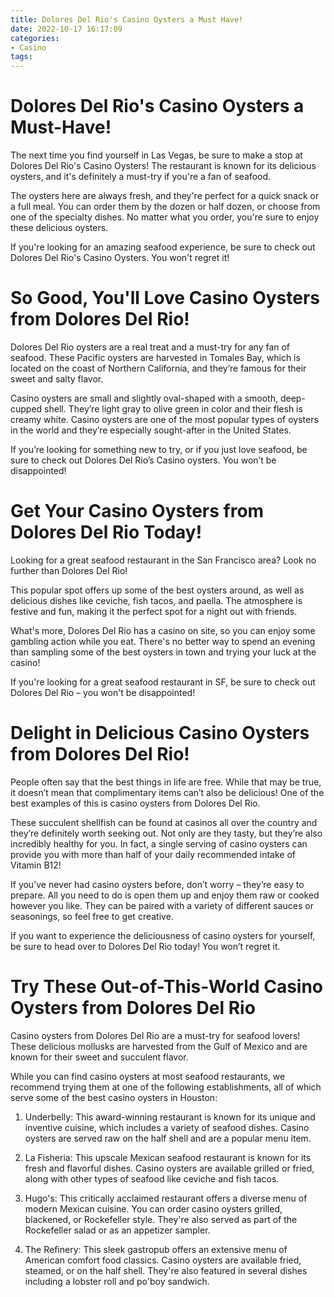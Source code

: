 ```yaml
---
title: Dolores Del Rio's Casino Oysters a Must Have!
date: 2022-10-17 16:17:09
categories:
- Casino
tags:
---
```



#  Dolores Del Rio's Casino Oysters a Must-Have!

The next time you find yourself in Las Vegas, be sure to make a stop at Dolores Del Rio's Casino Oysters! The restaurant is known for its delicious oysters, and it's definitely a must-try if you're a fan of seafood.

The oysters here are always fresh, and they're perfect for a quick snack or a full meal. You can order them by the dozen or half dozen, or choose from one of the specialty dishes. No matter what you order, you're sure to enjoy these delicious oysters.

If you're looking for an amazing seafood experience, be sure to check out Dolores Del Rio's Casino Oysters. You won't regret it!

#  So Good, You'll Love Casino Oysters from Dolores Del Rio!

Dolores Del Rio oysters are a real treat and a must-try for any fan of seafood. These Pacific oysters are harvested in Tomales Bay, which is located on the coast of Northern California, and they’re famous for their sweet and salty flavor.

Casino oysters are small and slightly oval-shaped with a smooth, deep-cupped shell. They’re light gray to olive green in color and their flesh is creamy white. Casino oysters are one of the most popular types of oysters in the world and they’re especially sought-after in the United States.

If you’re looking for something new to try, or if you just love seafood, be sure to check out Dolores Del Rio’s Casino oysters. You won’t be disappointed!

#  Get Your Casino Oysters from Dolores Del Rio Today!

Looking for a great seafood restaurant in the San Francisco area? Look no further than Dolores Del Rio!

This popular spot offers up some of the best oysters around, as well as delicious dishes like ceviche, fish tacos, and paella. The atmosphere is festive and fun, making it the perfect spot for a night out with friends.

What's more, Dolores Del Rio has a casino on site, so you can enjoy some gambling action while you eat. There's no better way to spend an evening than sampling some of the best oysters in town and trying your luck at the casino!

If you're looking for a great seafood restaurant in SF, be sure to check out Dolores Del Rio – you won't be disappointed!

#  Delight in Delicious Casino Oysters from Dolores Del Rio!

People often say that the best things in life are free. While that may be true, it doesn’t mean that complimentary items can’t also be delicious! One of the best examples of this is casino oysters from Dolores Del Rio.

These succulent shellfish can be found at casinos all over the country and they’re definitely worth seeking out. Not only are they tasty, but they’re also incredibly healthy for you. In fact, a single serving of casino oysters can provide you with more than half of your daily recommended intake of Vitamin B12!

If you’ve never had casino oysters before, don’t worry – they’re easy to prepare. All you need to do is open them up and enjoy them raw or cooked however you like. They can be paired with a variety of different sauces or seasonings, so feel free to get creative.

If you want to experience the deliciousness of casino oysters for yourself, be sure to head over to Dolores Del Rio today! You won’t regret it.

#  Try These Out-of-This-World Casino Oysters from Dolores Del Rio

Casino oysters from Dolores Del Rio are a must-try for seafood lovers! These delicious mollusks are harvested from the Gulf of Mexico and are known for their sweet and succulent flavor.

While you can find casino oysters at most seafood restaurants, we recommend trying them at one of the following establishments, all of which serve some of the best casino oysters in Houston:

1. Underbelly: This award-winning restaurant is known for its unique and inventive cuisine, which includes a variety of seafood dishes. Casino oysters are served raw on the half shell and are a popular menu item.

2. La Fisheria: This upscale Mexican seafood restaurant is known for its fresh and flavorful dishes. Casino oysters are available grilled or fried, along with other types of seafood like ceviche and fish tacos.

3. Hugo's: This critically acclaimed restaurant offers a diverse menu of modern Mexican cuisine. You can order casino oysters grilled, blackened, or Rockefeller style. They're also served as part of the Rockefeller salad or as an appetizer sampler.

4. The Refinery: This sleek gastropub offers an extensive menu of American comfort food classics. Casino oysters are available fried, steamed, or on the half shell. They're also featured in several dishes including a lobster roll and po'boy sandwich.